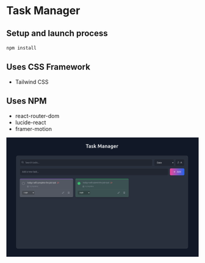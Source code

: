 # Task Manager

## Setup and launch process

```bash
npm install
```

## Uses CSS Framework

* Tailwind CSS

## Uses NPM

* react-router-dom
* lucide-react
* framer-motion

![Task Manager](./src/assets/images/screenshot.png)